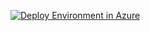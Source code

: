 <p><a href="https://portal.azure.com/#create/Microsoft.Template/uri/https%3A%20%20github.com%20NikCharlebois%20SharePointFarms%20raw%20master%20RMC%20SharePoint2016%20azuredeploy.json%3Ftoken=AATN3TNDLOR4LYKHILD2VQS5SH77Q"><img src="http://azuredeploy.net/deploybutton.png" alt="Deploy Environment in Azure" /></a>
  


